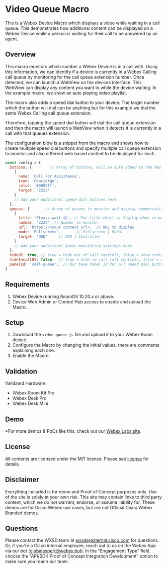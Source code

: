 # Video Queue Macro

This is a Webex Device Macro which displays a video while waiting in a call queue. This demonstrates how additional content can be displayed on a Webex Device while a person is waiting for their call to be answered by an agent.

## Overview

This macro monitors which number a Webex Device is in a call with. Using this information, we can identify if a device is currently in a Webex Calling call queue by monitoring for the call queue extension number. Once detected, we can launch a WebView on the devices interface. This WebView can display any content you want to while the device waiting. In the example macro, we show an auto playing video playlist.

The macro also adds a speed dial button to your device. The target number which the button will dial can be anything but for this example we dial the same Webex Calling call queue extension.

Therefore, tapping the speed dial button will dial the call queue extension and then the macro will launch a WebView when it detects it is currently in a call with that queues extension.

The configuration blow is a snippet from the macro and shows how to create multiple speed dial buttons and specify multiple call queue extension to monitor and also different web based content to be displayed for each.

```js
const config = {
  buttons: [        // Array of buttons, will be auto added to the device
    {
      name: 'Call For Assistance',
      icon: 'Concierge',
      color: '#0000ff',
      target: '2222'
    }
    // Add your additional speed dial buttons here
  ],
  queues: [       // Array of queues to monitor and display commercials
    {
      title: 'Please wait 😊', // The title which is display when in modal mode
      number: '2222', // Number to monitor
      url: 'https://<your content url>,  // URL to display
      mode: 'Fullscreen',       // Fullscreen | Modal
      target: 'OSD'     // OSD | Controller
    }
    // Add your additional queue monitoring settings here
  ],
  hideUI: true, // true = hide out of call controls, false = show controls
  hideIncallUI: false,  // true = hide in call call controls, false = show controls
  panelId: 'call-queue',  // Our base Panel Id for all speed dial buttons
}
```


## Requirements

1. Webex Device running RoomOS 10.20.x or above.
2. Device Web Admin or Control Hub access to enable and upload the Macro.

## Setup

1. Download the ``video-queue.js`` file and upload it to your Webex Room device.
2. Configure the Macro by changing the initial values, there are comments explaining each one.
3. Enable the Macro.

## Validation

Validated Hardware:

* Webex Room Kit Pro
* Webex Desk Pro
* Webex Desk Mini

  
## Demo

*For more demos & PoCs like this, check out our [Webex Labs site](https://collabtoolbox.cisco.com/webex-labs).


## License

All contents are licensed under the MIT license. Please see [license](LICENSE) for details.


## Disclaimer

Everything included is for demo and Proof of Concept purposes only. Use of the site is solely at your own risk. This site may contain links to third party content, which we do not warrant, endorse, or assume liability for. These demos are for Cisco Webex use cases, but are not Official Cisco Webex Branded demos.


## Questions
Please contact the WXSD team at [wxsd@external.cisco.com](mailto:wxsd@external.cisco.com?subject=video-queue-macro) for questions. Or, if you're a Cisco internal employee, reach out to us on the Webex App via our bot (globalexpert@webex.bot). In the "Engagement Type" field, choose the "API/SDK Proof of Concept Integration Development" option to make sure you reach our team. 


